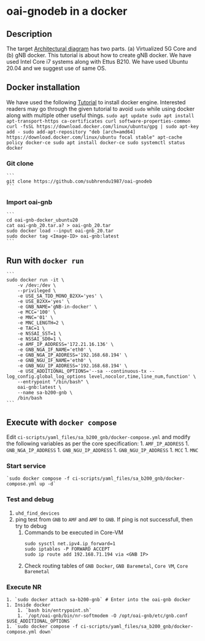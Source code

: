# oai-gnodeb in a docker
## Description
The target [Architectural diagram](https://app.diagrams.net/#G1q0MFS9GiIhezv8m8cm3Iom4RxhzoIJfL) has two parts. (a) Virtualized 5G Core and (b) gNB docker. This tutorial is about how to create gNB docker. We have used Intel Core i7 systems along with Ettus B210. We have used Ubuntu 20.04 and we suggest use of same OS.
## Docker installation
We have used the following [Tutorial](https://www.digitalocean.com/community/tutorials/how-to-install-and-use-docker-on-ubuntu-20-04) to install docker engine. Interested readers may go through the given tutorial to avoid `sudo` while using docker along with multiple other useful things.
	```
	sudo apt update
	sudo apt install apt-transport-https ca-certificates curl software-properties-common
	curl -fsSL https://download.docker.com/linux/ubuntu/gpg | sudo apt-key add -
	sudo add-apt-repository "deb [arch=amd64] https://download.docker.com/linux/ubuntu focal stable"
	apt-cache policy docker-ce
	sudo apt install docker-ce
	sudo systemctl status docker
	```
### Git clone
	```
	git clone https://github.com/subhrendu1987/oai-gnodeb
	```
### Import oai-gnb
	```	
	cd oai-gnb-docker_ubuntu20 
	cat oai-gnb_20.tar.a? > oai-gnb_20.tar
	sudo docker load --input oai-gnb_20.tar
	sudo docker tag <Image-ID> oai-gnb:latest
	```
## Run with `docker run`
	```
	sudo docker run -it \
		-v /dev:/dev \
		--privileged \
		-e USE_SA_TDD_MONO_B2XX='yes' \
	    -e USE_B2XX='yes' \
	    -e GNB_NAME='gNB-in-docker' \
	    -e MCC='100' \
	    -e MNC='01' \
	    -e MNC_LENGTH=2 \
	    -e TAC=1 \
	    -e NSSAI_SST=1 \
	    -e NSSAI_SD0=1 \
	    -e AMF_IP_ADDRESS='172.21.16.136' \
	    -e GNB_NGA_IF_NAME='eth0' \
	    -e GNB_NGA_IP_ADDRESS='192.168.68.194' \
	    -e GNB_NGU_IF_NAME='eth0' \
	    -e GNB_NGU_IP_ADDRESS='192.168.68.194' \
	    -e USE_ADDITIONAL_OPTIONS='--sa --continuous-tx --log_config.global_log_options level,nocolor,time,line_num,function' \
	    --entrypoint "/bin/bash" \
		oai-gnb:latest \
		--name sa-b200-gnb \
		/bin/bash
	```
## Execute with `docker compose`
Edit `ci-scripts/yaml_files/sa_b200_gnb/docker-compose.yml` and modify the following variables as per the core specification:
	1. `AMF_IP_ADDRESS`
	1. `GNB_NGA_IP_ADDRESS`
	1. `GNB_NGU_IP_ADDRESS`
	1. `GNB_NGU_IP_ADDRESS`
	1. `MCC`
	1. `MNC`

### Start service
	`sudo docker compose -f ci-scripts/yaml_files/sa_b200_gnb/docker-compose.yml up -d`
### Test and debug
1. `uhd_find_devices`
1. ping test from `GNB` to `AMF` and `AMF` to `GNB`. If ping is not successfull, then try to debug
	1. Commands to be executed in Core-VM
		```
		sudo sysctl net.ipv4.ip_forward=1
		sudo iptables -P FORWARD ACCEPT
		sudo ip route add 192.168.71.194 via <GNB IP>
		```
	1. Check routing tables of `GNB Docker`, `GNB Baremetal`, `Core VM`, `Core Baremetal`
### Execute NR
	1. `sudo docker attach sa-b200-gnb` # Enter into the oai-gnb docker
	1. Inside docker 
		1. `bash bin/entrypoint.sh`
		1. `/opt/oai-gnb/bin/nr-softmodem -O /opt/oai-gnb/etc/gnb.conf $USE_ADDITIONAL_OPTIONS`
	1. `sudo docker compose -f ci-scripts/yaml_files/sa_b200_gnb/docker-compose.yml down`
